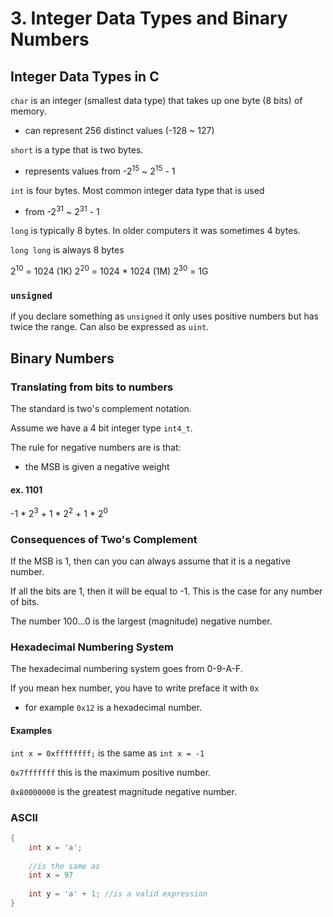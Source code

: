 # 3. Integer Data Types and Binary Numbers

## Integer Data Types in C

`char` is an integer (smallest data type) that takes up one byte (8 bits) of memory.
- can represent 256 distinct values (-128 ~ 127)

`short` is a type that is two bytes.
- represents values from -2<sup>15</sup> ~ 2<sup>15</sup> - 1

`int` is four bytes. Most common integer data type that is used
- from -2<sup>31</sup> ~ 2<sup>31</sup> - 1

`long` is typically 8 bytes. In older computers it was sometimes 4 bytes.

`long long` is always 8 bytes

2<sup>10</sup> = 1024 (1K)
2<sup>20</sup> = 1024 * 1024 (1M)
2<sup>30</sup> = 1G

### `unsigned`

if you declare something as `unsigned` it only uses positive numbers but has twice the range. Can also be expressed as `uint`.

## Binary Numbers

### Translating from bits to numbers

The standard is two's complement notation. 

Assume we have a 4 bit integer type `int4_t`.

The rule for negative numbers are is that:
- the MSB is given a negative weight

#### ex. 1101

-1 * 2<sup>3</sup> + 1 * 2<sup>2</sup> + 1 * 2<sup>0</sup>

### Consequences of Two's Complement

If the MSB is 1, then can you can always assume that it is a negative number.

If all the bits are 1, then it will be equal to -1. This is the case for any number of bits.

The number 100...0 is the largest (magnitude) negative number.

### Hexadecimal Numbering System

The hexadecimal numbering system goes from 0-9-A-F.

If you mean hex number, you have to write preface it with `0x`
- for example `0x12` is a hexadecimal number. 

#### Examples

`int x = 0xffffffff;` is the same as `int x = -1`

`0x7fffffff` this is the maximum positive number.

`0x80000000` is the greatest magnitude negative number.

### ASCII

```C
{
    int x = 'a';
    
    //is the same as
    int x = 97
    
    int y = 'a' + 1; //is a valid expression
}
``` 

